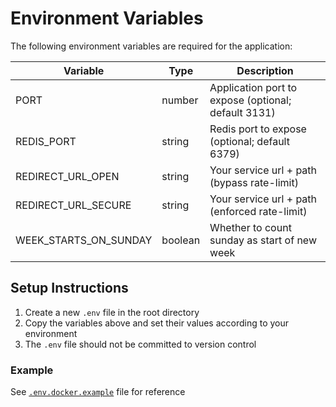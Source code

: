 # Environment Variables

The following environment variables are required for the application:

| Variable              | Type    | Description                                         |
|-----------------------|---------|-----------------------------------------------------|
| PORT                  | number  | Application port to expose (optional; default 3131) |
| REDIS_PORT            | string  | Redis port to expose (optional; default 6379)       |
| REDIRECT_URL_OPEN     | string  | Your service url + path (bypass rate-limit)         |
| REDIRECT_URL_SECURE   | string  | Your service url + path (enforced rate-limit)       |
| WEEK_STARTS_ON_SUNDAY | boolean | Whether to count sunday as start of new week        |

## Setup Instructions

1. Create a new `.env` file in the root directory
2. Copy the variables above and set their values according to your environment
3. The `.env` file should not be committed to version control

### Example

See [`.env.docker.example`](.env.docker.example) file for reference
